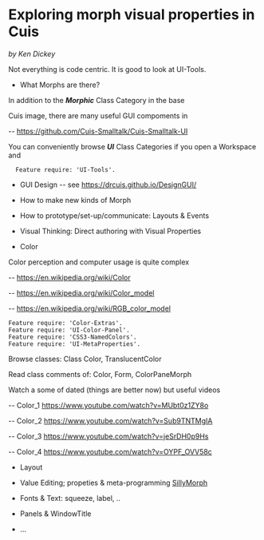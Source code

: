 Exploring morph visual properties in Cuis
=========================================
*by Ken Dickey*

Not everything is code centric.  It is good to look at UI-Tools.

- What Morphs are there?

In addition to the ***Morphic*** Class Category in the base

Cuis image, there are many useful GUI compoments in

 -- https://github.com/Cuis-Smalltalk/Cuis-Smalltalk-UI 

You can conveniently browse ***UI*** Class Categories if you open a Workspace and
````Smalltalk
  Feature require: 'UI-Tools'.
````

- GUI Design
 -- see https://drcuis.github.io/DesignGUI/

- How to make new kinds of Morph

- How to prototype/set-up/communicate: Layouts & Events

- Visual Thinking: Direct authoring with Visual Properties

 - Color

Color perception and computer usage is quite complex

 -- https://en.wikipedia.org/wiki/Color

 -- https://en.wikipedia.org/wiki/Color_model

 -- https://en.wikipedia.org/wiki/RGB_color_model

````Smalltalk
Feature require: 'Color-Extras'.
Feature require: 'UI-Color-Panel'.
Feature require: 'CSS3-NamedColors'.
Feature require: 'UI-MetaProperties'.
````
Browse classes: Class Color, TranslucentColor

Read class comments of: Color, Form, ColorPaneMorph

Watch a some of dated (things are better now) but useful videos

 -- Color_1 https://www.youtube.com/watch?v=MUbt0z1ZY8o

 -- Color_2 https://www.youtube.com/watch?v=Sub9TNTMgIA

 -- Color_3 https://www.youtube.com/watch?v=jeSrDH0p9Hs

 -- Color_4 https://www.youtube.com/watch?v=OYPF_OVV58c

 - Layout


 - Value Editing; propeties & meta-programming
[SillyMorph](SillyMorph/README.md)
 - Fonts & Text: squeeze, label, ..
 - Panels & WindowTitle
 - ...

